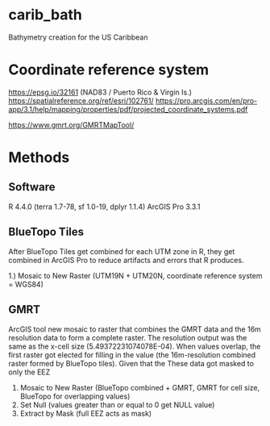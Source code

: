 # carib_bath
Bathymetry creation for the US Caribbean

# Coordinate reference system
https://epsg.io/32161 (NAD83 / Puerto Rico & Virgin Is.)
https://spatialreference.org/ref/esri/102761/
https://pro.arcgis.com/en/pro-app/3.1/help/mapping/properties/pdf/projected_coordinate_systems.pdf

https://www.gmrt.org/GMRTMapTool/

# Methods
## Software
R 4.4.0 (terra 1.7-78, sf 1.0-19, dplyr 1.1.4)
ArcGIS Pro 3.3.1

## BlueTopo Tiles
After BlueTopo Tiles get combined for each UTM zone in R, they get combined in ArcGIS Pro to reduce artifacts and errors that R produces.

1.) Mosaic to New Raster (UTM19N + UTM20N, coordinate reference system = WGS84)

## GMRT

ArcGIS tool new mosaic to raster that combines the GMRT data and the 16m resolution data to form a complete raster. The resolution output was the same as the x-cell size (5.49372231074078E-04). When values overlap, the first raster got elected for filling in the value (the 16m-resolution combined raster formed by BlueTopo tiles). Given that the These data got masked to only the EEZ

1. Mosaic to New Raster (BlueTopo combined + GMRT, GMRT for cell size, BlueTopo for overlapping values)
2. Set Null (values greater than or equal to 0 get NULL value)
3. Extract by Mask (full EEZ acts as mask)
